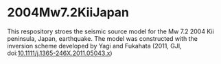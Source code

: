 # 2004Mw7.2KiiJapan

This respository stroes the seismic source model for the Mw 7.2 2004 Kii peninsula, Japan, earthquake. The model was constructed with the inversion scheme developed by Yagi and Fukahata (2011, GJI, doi:[10.1111/j.1365-246X.2011.05043.x](https://doi.org/10.1111/j.1365-246X.2011.05043.x))
